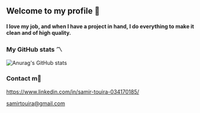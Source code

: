 ## Welcome to my profile 👋

<!--
**SamirTouira/SamirTouira** is a ✨ _special_ ✨ repository because its `README.md` (this file) appears on your GitHub profile.

Here are some ideas to get you started:

- 🔭 I’m currently working on ...
- 🌱 I’m currently learning ...
- 👯 I’m looking to collaborate on ...
- 🤔 I’m looking for help with ...
- 💬 Ask me about ...
- 📫 How to reach me: ...
- 😄 Pronouns: ...
- ⚡ Fun fact: ...
-->

#### I love my job, and when I have a project in hand, I do everything to make it clean and of high quality.

### My GitHub stats :part_alternation_mark:

![Anurag's GitHub stats](https://github-readme-stats.vercel.app/api?username=SamirTouira&theme=dracula&show_icons=true)

### Contact m:e-mail:

https://www.linkedin.com/in/samir-touira-034170185/

samirtouira@gmail.com

